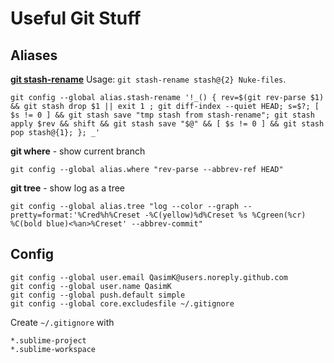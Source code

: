 # Useful Git Stuff

## Aliases

[**git stash-rename**](http://stackoverflow.com/a/25935360/5173025) Usage: `git stash-rename stash@{2} Nuke-files`.

    git config --global alias.stash-rename '!_() { rev=$(git rev-parse $1) && git stash drop $1 || exit 1 ; git diff-index --quiet HEAD; s=$?; [ $s != 0 ] && git stash save "tmp stash from stash-rename"; git stash apply $rev && shift && git stash save "$@" && [ $s != 0 ] && git stash pop stash@{1}; }; _'
    
**git where** - show current branch

    git config --global alias.where "rev-parse --abbrev-ref HEAD"

**git tree** - show log as a tree

    git config --global alias.tree "log --color --graph --pretty=format:'%Cred%h%Creset -%C(yellow)%d%Creset %s %Cgreen(%cr) %C(bold blue)<%an>%Creset' --abbrev-commit"


## Config

    git config --global user.email QasimK@users.noreply.github.com
    git config --global user.name QasimK
    git config --global push.default simple
    git config --global core.excludesfile ~/.gitignore

Create `~/.gitignore` with

    *.sublime-project
    *.sublime-workspace
